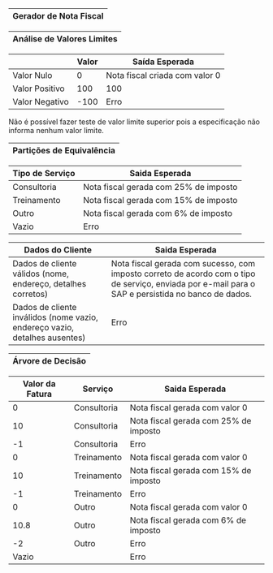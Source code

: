 | Gerador de Nota Fiscal     |
|----------------------------|

| Análise de Valores Limites  |
| --------------                 |

|  | Valor | Saída Esperada                 |
|-----------------------------|-------|--------------------------------|
| Valor Nulo                  | 0     | Nota fiscal criada com valor 0 |
| Valor Positivo              | 100 | 100                            |
| Valor Negativo              | -100 | Erro                           |


Não é possível fazer teste de valor limite superior pois a especificação não informa
nenhum valor limite.

| Partições de Equivalência |
|---------------------------|

| Tipo de Serviço           | Saida Esperada                  |
| --- |---------------------------------|
| Consultoria               | Nota fiscal gerada com 25% de imposto |
| Treinamento               | Nota fiscal gerada com 15% de imposto |   
| Outro                     | Nota fiscal gerada com 6% de imposto  |
| Vazio                     | Erro                                  |

| Dados do Cliente | Saida Esperada                                                                                                                                     |
|------------------|----------------------------------------------------------------------------------------------------------------------------------------------------|
| Dados de cliente válidos (nome, endereço, detalhes corretos)      | Nota fiscal gerada com sucesso, com imposto correto de acordo com o tipo de serviço, enviada por e-mail para o SAP e persistida no banco de dados. |
| Dados de cliente inválidos (nome vazio, endereço vazio, detalhes ausentes)      | Erro                            |


| Árvore de Decisão |
|-------------------|

| Valor da Fatura   | Serviço | Saida Esperada                        |
| ----------------- |---------| --- |
| 0                 | Consultoria       | Nota fiscal gerada com valor 0        |
| 10                | Consultoria      | Nota fiscal gerada com 25% de imposto |
| -1                | Consultoria      | Erro                                  |
| 0                 | Treinamento       | Nota fiscal gerada com valor 0        |
| 10                | Treinamento      | Nota fiscal gerada com 15% de imposto |   
| -1                | Treinamento      | Erro                                  |
| 0                 | Outro       | Nota fiscal gerada com valor 0        |
| 10.8              | Outro     | Nota fiscal gerada com 6% de imposto  |
| -2                | Outro      | Erro                                  |
| Vazio             |         | Erro                                  |

